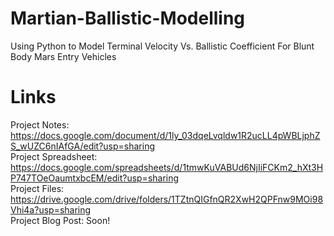 # Martian-Ballistic-Modelling
Using Python to Model Terminal Velocity Vs. Ballistic Coefficient For Blunt Body Mars Entry Vehicles

# Links
Project Notes: https://docs.google.com/document/d/1ly_03dqeLvqldw1R2ucLL4pWBLjphZS_wUZC6nIAfGA/edit?usp=sharing  
Project Spreadsheet: https://docs.google.com/spreadsheets/d/1tmwKuVABUd6NjIiFCKm2_hXt3HP747TOeOaumtxbcEM/edit?usp=sharing  
Project Files: https://drive.google.com/drive/folders/1TZtnQIGfnQR2XwH2QPFnw9MOi98Vhi4a?usp=sharing  
Project Blog Post: Soon!  
